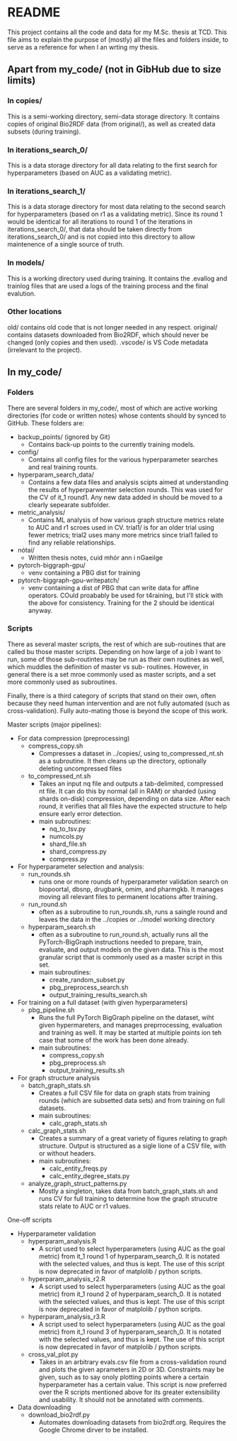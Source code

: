 # README
This project contains all the code and data for my M.Sc. thesis at TCD. This file aims to explain the purpose of (mostly) all the files and folders inside, to serve as a reference for when I an wrting my thesis. 

## Apart from my_code/ (not in GibHub due to size limits)
### In copies/
This is a semi-working directory, semi-data storage directory. It contains copies of original Bio2RDF data (from original/), as well as created data subsets (during training).

### In iterations_search_0/
This is a data storage directory for all data relating to the first search for hyperparameters (based on AUC as a validating metric).

### In iterations_search_1/
This is a data storage directory for most data relating to the second search for hyperparameters (based on r1 as a validating metric). Since its round 1 would be identical for all iterations to  round 1 of the iterations in iterations_search_0/, that data should be taken directly from iterations_search_0/ and is not copied into this directory to allow maintenence of a single source of truth.

### In models/
This is a working directory used during training. It contains the .evallog and trainlog files that are used a logs of the training process and the final evalution.

### Other locations
old/ contains old code that is not longer needed in any respect. original/ contains datasets downloaded from Bio2RDF, which should never be changed (only copies and then used). .vscode/ is VS Code metadata (irrelevant to the project).

## In my_code/
### Folders
There are several folders in my_code/, most of which are active working directories (for code or written notes) whose contents should by synced to GitHub. These folders are:
- backup_points/ (ignored by Git)
    - Contains back-up points to the currently training models.
- config/
    - Contains all config files for the various hyperparameter searches and real training rounts.
- hyperparam_search_data/
    - Contains a few data files and analysis scipts aimed at understanding the results of hyperparwemter selection rounds. This was used for the CV of it_1 round1. Any new data added in should be moved to a clearly sepearate subfolder. 
- metric_analysis/
    - Contains ML analysis of how various graph structure metrics relate to AUC and r1 scroes used in CV. trial1/ is for an older trial using fewer metrics; trial2 uses many more metrics since trial1 failed to find any reliable relationships.
- nótaí/
    - Written thesis notes, cuid mhór ann i nGaeilge
- pytorch-biggraph-gpu/
    - venv containing a PBG dist for training
- pytorch-biggraph-gpu-writepatch/
    - venv containing a dist of PBG that can write data for affine operators. COuld proabably be used for t4raining, but I'll stick with the above for consistency. Training for the 2 should be identical anyway.

### Scripts
There as several master scripts, the rest of which are sub-routines that are called bu those master scripts. Depending on how large of a job I want to run, some of those sub-routintes may be run as their own routines as well, which muddles the definition of master vs sub- routines. However, in general there is a set mroe commonly used as master scripts, and a set more commonly used as subroutines.

Finally, there is a third category of scripts that stand on their own, often because they need human intervention and are not fully automated (such as cross-validation). Fully auto-mating those is beyond the scope of this work.

Master scripts (major pipelines):
- For data compression (preprocessing)
    - compress_copy.sh
        - Compresses a dataset in ../copies/, using to_compressed_nt.sh as a subroutine. It then cleans up the directory, optionally deleting uncompressed files 
    - to_compressed_nt.sh
        - Takes an input nq file and outputs a tab-delimited, compressed nt file. It can do this by normal (all in RAM) or sharded (using shards on-disk) compression, depending on data size. After each round, it verifies that all files have the expected structure to help ensure early error detection.
        - main subroutines:
            - nq_to_tsv.py
            - numcols.py
            - shard_file.sh
            - shard_compress.py
            - compress.py
- For hyperparameter selection and analysis:
    - run_rounds.sh
        - runs one or more rounds of hyperparameter validation search on biopoortal, dbsnp, drugbank, omim, and pharmgkb. It manages moving all relevant files to permanent locations after training.
    - run_round.sh
        - often as a subroutine to run_rounds.sh, runs a saingle round and leaves the data in the ../copies or ../model working directory
    - hyperparam_search.sh
        - often as a subroutine to run_round.sh, actually runs all the PyTorch-BigGraph instructions needed to prepare, train, evaluate, and output models on the given data. This is the most granular script that is commonly used as a master script in this set.
        - main subroutines:
            - create_random_subset.py
            - pbg_preprocess_search.sh
            - output_training_results_search.sh
- For training on a full dataset (with given hyperparameters)
    - pbg_pipeline.sh
        - Runs the full PyTorch BigGraph pipeline on the dataset, wiht given hypermareters, and manages preprrocessing, evaluation and training as well. It may be started at multiple points ion teh case that some of the work has been done already.
        - main subroutines:
            - compress_copy.sh
            - pbg_preprocess.sh
            - output_training_results.sh
- For graph structure analysis
    - batch_graph_stats.sh
        - Creates a full CSV file for data on graph stats from training rounds (which are subsetted data sets) and from training on full datasets.
        - main subroutines:
            - calc_graph_stats.sh
    - calc_graph_stats.sh
        - Creates a summary of a great variety of figures relating to graph structure. Output is structured as a sigle lione of a CSV file, with or without headers.
        - main subroutines:
            - calc_entity_freqs.py
            - calc_entity_degree_stats.py
    - analyze_graph_struct_patterns.py
        - Mostly a singleton, takes data from batch_graph_stats.sh and runs CV for full training to determine how the graph strucutre stats relate to AUC or r1 values.

One-off scripts
- Hyperparameter validation
    - hyperparam_analysis.R
        - A script used to select hyperparameters (using AUC as the goal metric) from it_1 round 1 of hyperparam_search_0. It is notated with the selected values, and thus is kept. The use of this script is now deprecated in favor of matplolib / python scripts.
    - hyperparam_analysis_r2.R
        - A script used to select hyperparameters (using AUC as the goal metric) from it_1 round 2 of hyperparam_search_0. It is notated with the selected values, and thus is kept. The use of this script is now deprecated in favor of matplolib / python scripts.
    - hyperparam_analysis_r3.R
        - A script used to select hyperparameters (using AUC as the goal metric) from it_1 round 3 of hyperparam_search_0. It is notated with the selected values, and thus is kept. The use of this script is now deprecated in favor of matplolib / python scripts.
    - cross_val_plot.py
        - Takes in an arbitrary evals.csv file from a cross-validation round and plots the given aprameters in 2D or 3D. Constraints may be given, such as to say onoly plotting points where a certain hyperparameter has a certain value. This script is now preferred over the R scripts mentioned above for its greater extensibility and usability. It should not be annotated with comments.
- Data downloading
    - download_bio2rdf.py
        - Automates downloading datasets from bio2rdf.org. Requires the Google Chrome dirver to be installed.
